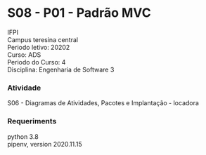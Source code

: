 #  S08 - P01 - Padrão MVC
IFPI <br/>
Campus teresina central <br/>
Periodo letivo: 20202 <br/>
Curso: ADS <br/>
Periodo do Curso: 4 <br/>
Disciplina: Engenharia de Software 3

### Atividade
S06 - Diagramas de Atividades, Pacotes e Implantação - locadora


### Requeriments
python 3.8 <br />
pipenv, version 2020.11.15<br />

